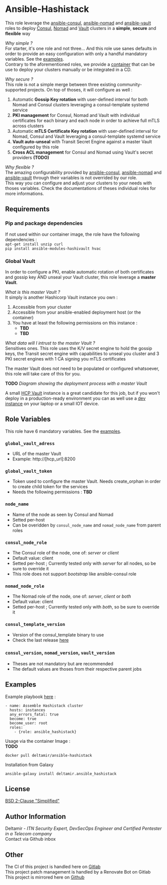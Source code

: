Ansible-Hashistack
=========

This role leverage the [ansible-consul](https://github.com/ansible-community/ansible-consul), 
[ansible-nomad](https://github.com/ansible-community/ansible-nomad) and 
[ansible-vault](https://github.com/ansible-community/ansible-vault) roles to deploy 
[Consul](https://www.consul.io/), 
[Nomad](https://www.nomadproject.io/) and 
[Vault](https://www.vaultproject.io/) clusters in a **simple**, **secure** and **flexible** way  

*Why simple ?*  
For starter, it's one role and not three... 
And this role use sanes defaults in order to provide an easy configuration with only a handful mandatory variables. See the [examples](./examples/inventory).  
Contrary to the aforementioned roles, we provide a [container](https://hub.docker.com/r/deltamir/ansible-hashistack) that can be use to deploy your clusters manually or be integrated in a CD.


*Why secure ?*  
This role is not a simple merge between three existing community-supported projects. On top of thoses, it will configure as well :
1. Automatic **Gossip Key rotation** with user-defined interval for both Nomad and Consul clusters leveraging a consul-template systemd service
2. **PKI management** for Consul, Nomad and Vault with individual certificates for each binary and each node in order to achieve full mTLS across clusters
3. Automatic **mTLS Certificate Key rotation** with user-defined interval for Nomad, Consul and Vault leveraging a consul-template systemd service 
4. **Vault auto-unseal** with Transit Secret Engine against a master Vault configured by this role
5. **Cross ACL management** for Consul and Nomad using Vault's secret providers **(TODO)**

*Why flexible ?*  
The amazing configurability provided by  [ansible-consul](https://github.com/ansible-community/ansible-consul),
[ansible-nomad](https://github.com/ansible-community/ansible-nomad) and
[ansible-vault](https://github.com/ansible-community/ansible-vault) through their variables is not overrided by our role.  
This way you can configure and adjust your clusters to your needs with thoses variables. Check the documentations of theses individual roles for more informations.


Requirements
------------
### Pip and package dependencies

If not used within our container image, the role have the following dependencies :  
``
apt-get install unzip curl  
``  
``
pip install ansible-modules-hashivault hvac
``

### Global Vault

In order to configure a PKI, enable automatic rotation of both certificates and gossip key AND unseal your Vault cluster, this role leverage a **master Vault**.  

*What is this master Vault ?*  
It simply is another Hashicorp Vault instance you own :
1. Accessible from your cluster
2. Accessible from your ansible-enabled deployment host (or the container)
3. You have at least the following permissions on this instance :
   - **TBD**
   - **TBD**

*What data will I intrust to the master Vault ?*  
Sensitives ones. This role uses the K/V secret engine to hold the gossip keys, the Transit secret engine with capabilities to unseal you cluster and 3 PKI secret engines with 1 CA signing you mTLS certificates

The master Vault does not need to be populated or configured whatsoever, this role will take care of this for you.

**TODO** *Diagram showing the deployment process with a master Vault*  

A small [HCP Vault](https://portal.cloud.hashicorp.com/sign-up?product_intent=vault) instance is a great candidate for this job, but if you won't deploy in a production-ready environment you can as well use a [dev instance](https://developer.hashicorp.com/vault/docs/concepts/dev-server) on your laptop or a small IOT device. 

Role Variables
--------------

This role have 6 mandatory variables. See the [examples](./examples/inventory).  

### `global_vault_adress`
- URL of the master Vault
- Example: http://[hcp_url]:8200

### `global_vault_token`
- Token used to configure the master Vault. Needs create_orphan in order to create child token for the services
- Needs the following permissions : **TBD**

### `node_name`
- Name of the node as seen by Consul and Nomad
- Setted per-host
- Can be overidden by `consul_node_name` and `nomad_node_name` from parent roles

### `consul_node_role`
- The Consul role of the node, one of: *server* or *client*
- Default value: client
- Setted per-host ; Currently tested only with *server* for all nodes, so be sure to override it
- This role does not support *bootstrap* like ansible-consul role

### `nomad_node_role`
- The Nomad role of the node, one of: *server*, *client* or *both*
- Default value: client
- Setted per-host ; Currently tested only with *both*, so be sure to override it

### `consul_template_version`
- Version of the consul_template binary to use
- Check the last release [here](https://releases.hashicorp.com/consul-template/)

### `consul_version`, `nomad_version`, `vault_version`
- Theses are not mandatory but are recommended
- The default values are thoses from their respective parent jobs

Examples
----------------

Example playbook [here](./examples/playbook.yml) :

```
- name: Assemble Hashistack cluster
  hosts: instances
  any_errors_fatal: true
  become: true
  become_user: root
  roles:
    - {role: ansible_hashistack}
```

Usage via the container Image :  
**TODO**
```
docker pull deltamir/ansible-hashistack
```

Installation from Galaxy
```
ansible-galaxy install deltamir.ansible_hashistack
```

License
-------

[BSD 2-Clause "Simplified"](LICENSE)

Author Information
------------------
Deltamir - *ITN Security Expert, DevSecOps Engineer and Certified Pentester in a Telecom company*  
Contact via Github inbox

Other
------------------
The CI of this project is handled here on [Gitlab](https://gitlab.com/Deltamir/ansible-hashistack)  
This project patch management is handled by a Renovate Bot on Gitlab  
This project is mirrored here on [Github](https://github.com/Deltamir/ansible-hashistack/)
